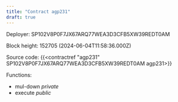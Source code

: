 ```yaml
---
title: "Contract agp231"
draft: true
---
```

Deployer: SP102V8P0F7JX67ARQ77WEA3D3CFB5XW39REDT0AM


 



Block height: 152705 (2024-06-04T11:58:36.000Z)

Source code: {{<contractref "agp231" SP102V8P0F7JX67ARQ77WEA3D3CFB5XW39REDT0AM agp231>}}

Functions:

* mul-down _private_
* execute _public_
